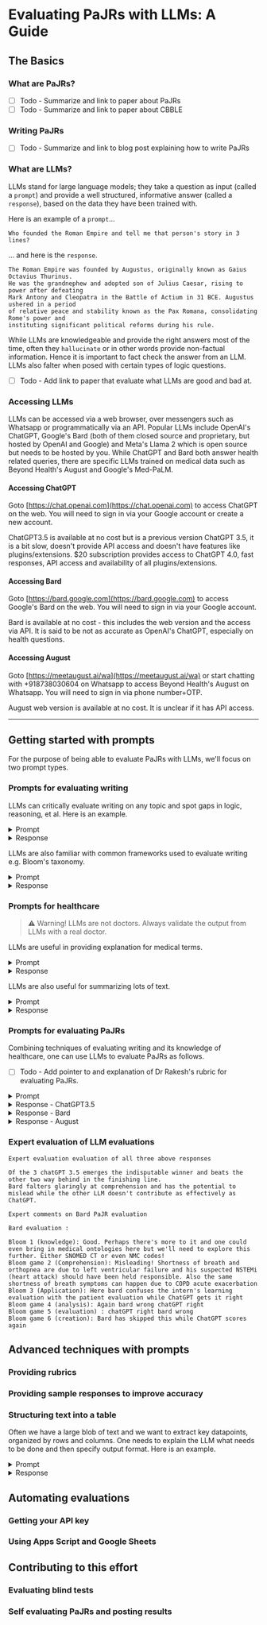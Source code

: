 # Evaluating PaJRs with LLMs: A Guide

## The Basics

### What are PaJRs?
- [ ] Todo - Summarize and link to paper about PaJRs
- [ ] Todo - Summarize and link to paper about CBBLE

### Writing PaJRs

- [ ] Todo - Summarize and link to blog post explaining how to write PaJRs

### What are LLMs?

LLMs stand for large language models; they take a question as input (called a `prompt`) and provide a well structured, informative answer (called a `response`), based on the data they have been trained with. 

Here is an example of a `prompt`...
```
Who founded the Roman Empire and tell me that person's story in 3 lines?
```
... and here is the `response`. 
```
The Roman Empire was founded by Augustus, originally known as Gaius Octavius Thurinus.
He was the grandnephew and adopted son of Julius Caesar, rising to power after defeating
Mark Antony and Cleopatra in the Battle of Actium in 31 BCE. Augustus ushered in a period
of relative peace and stability known as the Pax Romana, consolidating Rome's power and
instituting significant political reforms during his rule.
```

While LLMs are knowledgeable and provide the right answers most of the time, often they `hallucinate` or in other words provide non-factual information. Hence it is important to fact check the answer from an LLM. LLMs also falter when posed with certain types of logic questions. 

- [ ] Todo - Add link to paper that evaluate what LLMs are good and bad at.

### Accessing LLMs

LLMs can be accessed via a web browser, over messengers such as Whatsapp or programmatically via an API. Popular LLMs include OpenAI's ChatGPT, Google's Bard (both of them closed source and proprietary, but hosted by OpenAI and Google) and Meta's Llama 2 which is open source but needs to be hosted by you. While ChatGPT and Bard both answer health related queries, there are specific LLMs trained on medical data such as Beyond Health's August and Google's Med-PaLM. 

#### Accessing ChatGPT
Goto [https://chat.openai.com](https://chat.openai.com) to access ChatGPT on the web. You will need to sign in via your Google account or create a new account. 

ChatGPT3.5 is available at no cost but is a previous version ChatGPT 3.5, it is a bit slow, doesn't provide API access and doesn't have features like plugins/extensions. $20 subscription provides access to ChatGPT 4.0, fast responses, API access and availability of all plugins/extensions. 

#### Accessing Bard
Goto [https://bard.google.com](https://bard.google.com) to access Google's Bard on the web. You will need to sign in via your Google account.

Bard is available at no cost - this includes the web version and the access via API. It is said to be not as accurate as OpenAI's ChatGPT, especially on health questions.

#### Accessing August
Goto [https://meetaugust.ai/wa](https://meetaugust.ai/wa) or start chatting with +918738030604 on Whatsapp to access Beyond Health's August on Whatsapp. You will need to sign in via phone number+OTP.

August web version is available at no cost. It is unclear if it has API access. 

---

## Getting started with prompts

For the purpose of being able to evaluate PaJRs with LLMs, we'll focus on two prompt types. 

### Prompts for evaluating writing

LLMs can critically evaluate writing on any topic and spot gaps in logic, reasoning, et al. Here is an example. 

<details>
  <summary>Prompt</summary>
Can you critically evaluate the writeup below to check for sound logic and reasoning. What are the gaps?

The root cause of the Koyna earthquake, which occurred on December 10, 1967, in the Koyna region of Maharashtra, India, was associated with reservoir-induced seismicity (RIS). Specifically, it was caused by the impoundment of the Koyna Dam reservoir.

Reservoir-induced seismicity occurs when the filling of a large reservoir behind a dam, such as the Koyna Dam, causes changes in stress and pressure on the Earth's crust. When water is impounded behind a dam, it increases the weight and pressure on the underlying rocks. This additional stress can lead to the reactivation of existing geological faults or the creation of new fractures in the Earth's crust. When the accumulated stress along these fault lines exceeds the strength of the rocks, it is released in the form of an earthquake.

In the case of the Koyna earthquake, the impoundment of the Koyna Dam reservoir led to a significant increase in stress in the region, ultimately causing the release of energy in the form of a powerful earthquake. The Koyna earthquake had a magnitude of 6.3 and resulted in significant damage and loss of life in the affected area. It is one of the most well-documented cases of reservoir-induced seismicity in the world and serves as an important example of how human activities, such as dam construction, can induce earthquakes.
</details>

<details>
  <summary>Response</summary>
The provided write-up offers a generally accurate explanation of the Koyna earthquake and its association with reservoir-induced seismicity (RIS). However, there are some critical aspects that should be considered for a more comprehensive and accurate assessment:

1. **Overemphasis on Reservoir-Induced Seismicity (RIS):** While it correctly identifies RIS as a contributing factor, it may give the impression that the Koyna earthquake was solely caused by the impoundment of the Koyna Dam reservoir. It's essential to highlight that RIS is one of several factors contributing to seismic activity in the region.

2. **Complexity of Seismic Activity:** The write-up simplifies the relationship between reservoir filling and seismic activity. Seismic events are usually the result of a combination of factors, including natural tectonic processes, local geological conditions, and human activities like reservoir impoundment. The Koyna earthquake, for instance, was influenced by the broader tectonic context of the region, not just reservoir impoundment.

3. **Magnitude and Depth:** While it mentions the magnitude of the Koyna earthquake (6.3), it doesn't provide information about its depth. Earthquake depth is a crucial factor in understanding their causes and impacts.

4. **Lack of Historical Context:** The write-up could benefit from providing historical context, mentioning whether there were prior seismic events in the region and their magnitudes. This would help in understanding the seismic activity's evolution and recurring patterns.

5. **Scientific Data and Research:** A more comprehensive evaluation should include references to scientific studies and research on the Koyna earthquake. Citing authoritative sources would enhance the credibility of the information presented.

6. **Mitigation Measures:** It might be useful to discuss the measures taken to manage and mitigate the risk of reservoir-induced seismicity in the Koyna region, such as monitoring and regulating water levels.

In summary, while the write-up offers a reasonable overview of the Koyna earthquake and its connection to reservoir-induced seismicity, it could benefit from a more nuanced and comprehensive discussion that considers the broader geological and tectonic factors at play, historical context, and references to scientific research. This would provide a more accurate and well-rounded understanding of the event.
</details>

LLMs are also familiar with common frameworks used to evaluate writing e.g. Bloom's taxonomy. 

<details>
<summary>Prompt</summary>
Can you critically evaluate the following writeup using Bloom's taxonomy?

The root cause of the Koyna earthquake, which occurred on December 10, 1967, in the Koyna region of Maharashtra, India, was associated with reservoir-induced seismicity (RIS). Specifically, it was caused by the impoundment of the Koyna Dam reservoir.

Reservoir-induced seismicity occurs when the filling of a large reservoir behind a dam, such as the Koyna Dam, causes changes in stress and pressure on the Earth's crust. When water is impounded behind a dam, it increases the weight and pressure on the underlying rocks. This additional stress can lead to the reactivation of existing geological faults or the creation of new fractures in the Earth's crust. When the accumulated stress along these fault lines exceeds the strength of the rocks, it is released in the form of an earthquake.

In the case of the Koyna earthquake, the impoundment of the Koyna Dam reservoir led to a significant increase in stress in the region, ultimately causing the release of energy in the form of a powerful earthquake. The Koyna earthquake had a magnitude of 6.3 and resulted in significant damage and loss of life in the affected area. It is one of the most well-documented cases of reservoir-induced seismicity in the world and serves as an important example of how human activities, such as dam construction, can induce earthquakes.
</details>
<details>
  <summary>Response</summary>
Using Bloom's Taxonomy, we can evaluate the provided write-up in terms of cognitive levels, from lower-order thinking skills (remembering and understanding) to higher-order thinking skills (analyzing, evaluating, and creating).

1. **Remembering:** The write-up accurately recalls facts about the Koyna earthquake, its date, location, and the concept of reservoir-induced seismicity (RIS).

2. **Understanding:** The write-up demonstrates an understanding of the causal relationship between the impoundment of the Koyna Dam reservoir and the earthquake. It explains how increased stress and pressure on the Earth's crust can lead to seismic events.

3. **Analyzing:** The write-up could benefit from a deeper level of analysis. It does not delve into the geological or tectonic factors specific to the Koyna region that might have contributed to the earthquake. Additionally, it doesn't explore the broader implications or consequences of RIS beyond this specific case.

4. **Evaluating:** There is some evaluation in the write-up when it mentions that the Koyna earthquake is "one of the most well-documented cases of reservoir-induced seismicity." However, it lacks a critical examination of the potential limitations or controversies associated with this claim. Furthermore, it doesn't assess the significance of this event in the context of earthquake research and risk mitigation.

5. **Creating:** The write-up does not engage in higher-level creative thinking, such as proposing potential solutions or strategies to mitigate the risks associated with RIS or suggesting how future dam projects might minimize their impact on seismic activity.

In summary, the write-up primarily operates at the "remembering" and "understanding" levels of Bloom's Taxonomy. While it effectively communicates basic information about the Koyna earthquake and RIS, it could be improved by incorporating more in-depth analysis, critical evaluation, and creative thinking to provide a more comprehensive and insightful perspective on the topic.
</details>

### Prompts for healthcare
> ⚠️ Warning! LLMs are not doctors. Always validate the output from LLMs with a real doctor. 

LLMs are useful in providing explanation for medical terms. 
<details>
  <summary>Prompt</summary>
Ceribro vascular accident with Acute Infract in right occiputal, parital and frontal regions - can you explain this?
</details>

<details>
  <summary>Response</summary>

Certainly, a "cerebrovascular accident" (CVA) is another term for a stroke. In this case, the stroke has occurred in the brain's right occipital, parietal, and frontal regions. The terms "occipital," "parietal," and "frontal" refer to specific areas of the brain. An "acute infarct" indicates that there is an area of damaged or dead brain tissue due to a lack of blood supply, usually caused by a blockage in a blood vessel. This type of stroke can lead to various neurological symptoms depending on the functions associated with those brain regions, such as vision, sensation, and motor control. If you or someone you know is dealing with this situation, it's important to consult a medical professional for appropriate guidance and treatment.
</details>

LLMs are also useful for summarizing lots of text. 
<details>
  <summary>Prompt</summary>
Can you provide the following organized by year, in chronological order - 
c/o spasm of fingers of upper limbs with tremors since 3 days , excessive sweating , calf muscle pain and generalised weakness since 3 days . 

History of presenting illness:
Patient was apparently normal 10 years ago then he had severe stomach pain and vomitings for which he was admitted to the hospital and was diagnosed to have pancreatitis, he underwent surgery For that and was discharged.After 5 years he went to hospital with complaints of weight loss and weakness,there he was diagnosed with diabetes and was put on oral hypoglycemic drugs , his sugar levels weren’t controlled so he was shifted to insulin . (Past 6 years he is on insulin ) . 4 months ago he had an episode of seizures associated with up rolling of upballs which lasted for one minute, 5 episodes occurred in 30 minutes and in between each episode he had no memory of what had happened. He was admitted in KIMS hospital and was discharged after 5 days . He also has delusional episodes at night. Since past one week he has spasm of fingers of upper limb with tremors and has decreased pitch of voice . 

Patient has been smoking since 15 years (10 cigarettes per day). Alcoholic since 15 years. He drinks every 2 to 3 months ( 1 week binge drinking  and stops drinking for 2 months ) he has withdrawal symptoms in between drinking episodes ( tremors) .

Daily routine: 

Before DM(Daily routine)
6 years back he used to do  JCB  business.He wakes up at 7 .Goes from nkp to kattangur, before  having bf.He usually has his bf at 10 and lunch at 2pm .He comes back at 8-9pm ,has his dinner at  and sleeps around 10 am. One day all of the sudden loss of weight for which he went to a local hospital (yashoda) and was found to have DM type 2 (540mg/dl) and was given medication( insulin).He stopped going to work since then and took rest at his home.

After DM
Patient wakes up at 4 am in the morning and collects milk from buffalos and come back to home by 7.30 and supply milk till 9.30am.Takes his breakfast at 10 am and then takes rest.He has lunch at 1 pm and takes afternoon nap.At 4pm again he goes to buffalo farm and collects milk and supply.Comes back to home by 7.30 he will have his dinner by 9pm and goes to bed by 10pm.

Past history:
History of trauma to the Achilles tendon in 2007 underwent tendon repair surgery. H/o pancreatitis 10 years ago , underwent surgery. H/o seizures 4 months ago . K/c/o DM since 7 years. N/k/ c/o HTN ,CVA,CAD ,ASTHMA 
</details>

<details>
  <summary>Response</summary>

Organized by year, in chronological order:

1. 10 years ago:
   - Severe stomach pain and vomitings led to hospital admission and diagnosis of pancreatitis. Underwent surgery for pancreatitis.

2. 6 years back (before DM):
   - Engaged in JCB (construction equipment) business.
   - Woke up at 7 am, went from NKP to Kattangur before having breakfast.
   - Had breakfast at 10 am and lunch at 2 pm.
   - Returned home around 8-9 pm, had dinner, and slept around 10 am.

3. 5 years ago:
   - Visited the hospital with complaints of weight loss and weakness.
   - Diagnosed with diabetes and started on oral hypoglycemic drugs.
   - Due to uncontrolled sugar levels, shifted to insulin therapy.

4. 4 months ago:
   - Experienced seizures with up rolling of eyeballs, lasting for one minute.
   - Five episodes occurred in 30 minutes with memory gaps between episodes.
   - Admitted to KIMS hospital for 5 days.

5. Past 2 months:
   - Nighttime delusional episodes.

6. Since past 1 week:
   - Experiencing spasm of fingers of upper limbs with tremors and decreased pitch of voice.

7. Since 15 years ago:
   - Smoking 10 cigarettes per day.

8. Since 15 years ago:
   - Alcoholic behavior - drinks every 2 to 3 months, binge drinking for 1 week, and then stops for 2 months.
   - Experiences tremors as withdrawal symptoms between drinking episodes.

9. 2007:
   - History of trauma to the Achilles tendon, underwent tendon repair surgery.

Medical conditions:
- 10 years ago: Pancreatitis (surgery for treatment).
- 7 years ago: Diagnosed with diabetes (DM type 2).
- 4 months ago: Seizures episode.
- Past medical history: No history of hypertension (HTN), cerebrovascular accident (CVA), coronary artery disease (CAD), or asthma (ASTHMA) mentioned.

Please note that the exact year for some events is not provided, so they are presented in a relative chronological order based on the given information.
</details>

### Prompts for evaluating PaJRs

Combining techniques of evaluating writing and its knowledge of healthcare, one can use LLMs to evaluate PaJRs as follows. 

- [ ] Todo - Add pointer to and explanation of Dr Rakesh's rubric for evaluating PaJRs.

<details>
  <summary>Prompt</summary>
Below is a report submitted by a medical PG intern as part of a reflective writing assignment. Can you evaluate it critically along two lines. 
1. Bloom's taxonomy. What are points that demonstrate competency at each level of the Bloom's taxonomy? What are points that are missing at each level that could have been covered? 
2. Evaluate it along the following questions/rubric - 
  a. What are the general knowledge learning points that we gain from this patient's data that is easily accessible online? 
  b. What are the particular discovery driven learning questions around this patient e.g. internal medicine, external medicine
  c. Clinical complexity - biological, psychological, social
  d. Thematic analysis and learning from it
  e. Showing positive and negative impact of the above learning on the patient outcomes
  f. Competence of intern along following lines - (i) Competence in patient data capture, (ii) Competence in asking questions around the captured patient data (also known as sorting the themes for thematic analysis), (iii) Competence in finding the answers to the above questions and generating learning points that may be already known to other more experienced and advanced learners or hitherto unknown to the world and takes us to the edge of discovery and promise of breaking new ground, (iv) Competence to demonstrate and communicate (through publications in local and global logs) as to how the above learning points gleaned from the individual patients can influence their own immediate illness outcomes as well as future similar patient illness outcomes. 
====

This is me posted in the medicine department on August 15 Th and was sitting in the casualty on my 2 nd day of posting i.e., And was terrified to see a patient coming to the casualty with shortness of breath for 2 days morning. Complaints of bloating since yesterday. Complaints of decreased urine output since Morning. Then I had a talk with his son to get a proper sequence of events and was fascinated to get the following history from him:-

HISTORY OF PRESENTING ILLNESS:- 
The patient was apparently asymptomatic 2 days back then developed difficulty in breathing which is insidious in onset gradually progressive H/O PND, orthopnea present. H/o pedal edema present. H/o abdominal distension present. No H/o fever with pain, sore throat. No H/o involuntary movement. 
NoH/o skin manifestations like rash, nodules. No H/o Recurrent respiratory infection. Syncope No H/o Hemoptysis. No History of chest pain; palpitations; loss of consciousness

PAST HISTORY:- 
No similar complaints in the past. Not a known case of DM; HTN; CAD; CVA; Thyroid; TB; asthma epilepsy.

Personal history:- Diet - mixed. Appetite- normal. Sleep - adequate. Micturition:- decreased. Addictions:- chronic smoker of chute which he stopped 6 years back due to a complaint of hemoptysis which was investigated?? And found no pathology! 
Allergic history:- No history of any kind of allergies to food/drugs
Family history:- no significant family history 
Then I went through his general examination:-

GENERAL EXAMINATION:- 
At the time of examination:- 7/9/23
THE PATIENT IS CONSCIOUS COHERENT AND CO COOPERATIVE. NO PALLOR ; ICTERUS; CLUBBING; CYANOSIS; ; LYMPHADENOPATHY EDEMA - present, TEMPERATURE:- AFEBRILE
PR:110bpm, BP:140/80mmHg, RR:32cpm
Then my first priority was his Respiratory system so I examined:- 
RESPIRATORY SYSTEM:- INSPECTION:- Chest appears symmetric, No Dilated veins, scars, sinuses. 1. Shape of Chest - normal; 2. Trachea position central; 3. Apical Impulse - no visible; 4. Movements of the chest: Respiratory rate:- 34cpm; 5. Skin over the chest: NO engorged veins, sinuses, subcutaneous nodules, intercostal scars, or intercostal swellings; 6. All the areas appear normal.
PALPATION: 1. No local rise in Temperature and tenderness; 2. All inspector findings confirmed. (Tracheal position, apex beat); 3. Expansion of the chest- equal in all planes;
PERCUSSION: Resonant all over the chest except the infraxillary area and infrascapular area;
AUSCULTATION: 1. Normal breath sounds were heard in all areas except IAA AND ISA; Crepts are heard in IAA And ISA.
CVS EXAMINATION:- S1 S 2 heard  ; NO MURMURS 
PER ABDOMEN:- no tenderness, no palpable organs, bowel sounds - present
CNS EXAMINATION:- The patient is conscious. No focal deformities. cranial nerves - intact, sensory system - intact, motor system - intact

Then I ordered the following investigations:- 
INVESTIGATIONS:- 
On the day of admission 6/9/23:- 
Serology:- NEGATIVE 
RBS - 134 mg/dl
B.urea - 53 mg/dl
S.Cr - 2.4 mg/dl
Na - 140 mEq/L
K - 4.3mEq/L
Cl- 103mEq/L
CUE -
Albumin  ++++
Sugar - Nil
Pus cells - 8-9 cells
Epi cells - 2-3 cells 
RBC:- 10-12 cells 
Hb- 13.0
TLC - 18,000
MCV - 92
MCH - 30.7
МCHC  - 34.0
PLT - 2.56 LAKHS 

7/9/23 :- 
Hb:- 13.5
TLC:- 20,500
PLT :- 2.6 lakhs 
ECG was done
CXR:- 
We're also done 
And finally, I came to a diagnosis of 
DIAGNOSIS:- ACUTE EXACERBATION OF COPD WITH ACUTE COR PULMONALE WITH DE NOVO DM II AND HTN.
Then I planned to start him on
  INJ LASIX 40 mg IV/BD IF SDP >110mmHg
  INJ AUGMENTIN 1.2 gm IV/BD
  Intermittent BiPAP
  TAB AZITHROMYCIN 500 mg PO/OD
  INJ HYDROCORT 100 mg IV/TID
  Inj aminophylline 500 mg IV / SOS
  INJ HAI S/C TID ( inform Grbs)
  Salt restriction < 2g / day; fluid restriction < 1.5 
  Nebulisation with budecort; mucous 
Inj N ACETYL CYSTEINE 400mg IV / SOS 
TAB ECOSPIRIN AV 75/10 Po/HS 

Date:- 8/7/23 
INVESTIGATIONS:- TROP I :- 9,693 
Hb:- 13.3 
TLC:- 24,500 
PLT:- 2.3 
Sr  CREAT:- 2.9 

SOAP NOTES 
08-09-2023:
ICU BED1
S:
Bloating of stomach
Shortness of breath grade 3
O:
I/o - 1000/1400 ml
Bp- 140/90 mmHg
Pr - 103 bpm
Rr- 24 cpm
Spo2 - 99% at 4L O2
Grbs - 183
CVS - S1 S2 + No murmurs
RS - BAE+ ,B/l wheeze+ ,crepts+ in Rt IAA and Rt ISA
P/A - Soft and NT
CNS - NFND HMF+
A:
DIAGNOSIS:- 
HF with reduced EF(EF=30%) secondary to CAD (NSTEMI )with acute exacerbation of COPD with type 1 Resp Failure with Acute Cor pulmonale with AKI (renal) with Lenovo DM 2 and HTN
P:
1. Inj Heparin 5000Us/c TID
2. INJ LASIX infusion 10 mg/hr
3. Intermittent BiPAP
4. INJ HYDROCORT 100 mg IV/TID
5. Inj aminophylline 500 mg IV / BD
6. INJ HAI S/C TID ( inform Grbs)
7.Inj MgSo4 1gm IV/OD
8. Nebulisation with budecort; mucous
9. Inj N ACETYL CYSTEINE 400mg IV / BD
10.Tab Ecosprin AV (75/10) PO/HS
11.Tab Met - XL 25 mg PO/OD
12. GRBS 7-point profile
And continued the treatment;

PaJR:- discussion 
07/09/23, 12:55:20 PM] Rakesh Biswas Sir Hod Med: Location? 
How many days since admission?
Add the case report to the description box  
Share this PaJR link in the 2018 ward group
[07/09/23, 12:59:08 PM] Nikhilsai Karnati: Location :- ICU bed 1
Admission:- yesterday ( 6/9/23)
[08/09/23, 9:33:35 AM] Rakesh Biswas Sir Hod Med: Unfractionated heparin? 

What's the efficacy of magnesium sulfate here? @919505766290
[08/09/23, 9:35:52 AM] Navya Mam Gm Pg 1: Unfractionated heparin because he has RWMA LAD, LCx, RCA hypokinesia
[08/09/23, 9:37:19 AM] Rakesh Biswas Sir Hod Med: Then why is he largely getting treated as COPD as per @918978523448 's description when your diagnosis suggests acute LVF!
[08/09/23, 9:37:34 AM] Rakesh Biswas Sir Hod Med: Make me admin
[08/09/23, 9:51:52 AM] Khushi : 08-09-2023:
ICU BED1
S:
Bloating of stomach
Shortness of breath grade 3

O:
I/o - 1000/1400 ml
Bp- 140/90 mmHg
Pr - 103 bpm
Rr- 24 cpm
Spo2 - 99% at 4L O2
Grbs - 183
CVS - S1 S2 + No murmurs
RS - BAE+ ,B/l wheeze+ ,crepts+ in Rt IAA and Rt ISA
P/A - Soft and NT
CNS - NFND HMF+
A:
DIAGNOSIS:- 
HF with reduced EF(EF=30%) secondary to CAD (NSTEMI )with acute exacerbation of COPD with type 1 Resp Failure with Acute Cor pulmonale with AKI (renal) with Lenovo DM 2 and HTN
P:
1. Inj Heparin 5000Us/c TID 2. INJ LASIX infusion 10 mg/hr 3. Intermittent BiPAP 4. INJ HYDROCORT 100 mg IV/TID 5. Inj aminophylline 500 mg IV / BD 6. INJ HAI S/C TID ( inform Grbs) 7.Inj MgSo4 1gm IV/OD 8. Nebulisation with budecort; mucous 9. Inj N ACETYL CYSTEINE 400mg IV / BD 10.Tab Ecosprin AV (75/10) PO/HS 11.Tab Met - XL 25 mg PO/OD 12. GRBS 7-point profile
[08/09/23, 9:55:45 AM] Rakesh Biswas Sir Hod Med: What are the features of COPD in this patient? @918978523448 @917386956954
[08/09/23, 10:12:47 AM] Rakesh Biswas Sir Hod Med: Chest X-ray not suggestive of COPD Any clinical findings suggesting COPD and acute cor pulmonale? @918978523448 
[08/09/23, 10:30:13 AM] Nikhilsai Karnati: Sir patient has been a chronic smoker of Chuttas for around 40 years stopped  6 years back due to blood-stained sputum ;( which was investigated outside and said no pathology) 
And came with complaints sob with Orthopnea; The patient had raised JVP suggestive of right heart failure And pleural effusion ( right >left) On the 2nd day patient showed t-wave inversions which may be any subendocardial ischemia; so trop I was sent to see 11,160 yesterday and treated accordingly And trop I values today are 9,863.  So he is getting treated accordingly, sir ; This patient may have a case of acute exacerbation of COPD; with  cor pulmonale which later leads to sub-endocardial ischemia and getting treated accordingly, sir
[08/09/23, 10:32:13 AM] Rakesh Biswas Sir Hod Med: Corpulmonale leading to subendocardial ischemia? Any review of the literature around that (at the risk of expanding the ontology)?
[09/09/23, 10:13:45 AM] Nikhilsai Karnati: 09-09-2023:
ICU BED1
S:
Bloating of the stomach decreased 
Shortness of breath grade 3 decreased 
When compared to yesterday 
O:
I/o - 750/2900ml
Bp- 130/80mmhg
Pr - 88 bpm
Rr- 20 cpm
Spo2 - 94 at RA 
Grbs - 143 mg/dl
CVS - S1 S2 + No murmurs
RS - BAE+ ,NVBS 
P/A - Soft and NT
CNS - NFND HMF+
A:
DIAGNOSIS:- 
HF with reduced EF(EF=30%) secondary to CAD (NSTEMI )with acute exacerbation of COPD with type 1 Resp Failure with Acute Cor pulmonale with AKI (renal) with Lenovo DM 2 and HTN

P:
1. Inj Heparin 5000Us/c TID
2. INJ LASIX infusion 10 mg/hr
3. Intermittent BiPAP
4. Inj aminophylline 500 mg IV / BD
5. INJ HAI S/C TID ( inform Grbs)
6. Nebulisation with budecort; mucomist 4 Th hourly 
7. Inj N ACETYL CYSTEINE 400mg IV / BD
8. Tab Ecosprin AV (75/10) PO/HS
9.Tab Met - XL 25 mg PO/OD
10. GRBS 7-point profile
11.SYP LACTULOSE  15 ml PO/BD
12. SYP POTKLOR 15 ml in one glass of water
[10/09/23, 8:28:21 PM] Rakesh Biswas Sir Hod Med: Treated accordingly for what with what? Be specific
[10/09/23, 8:29:17 PM] Rakesh Biswas Sir Hod Med: At least tell us what are the indications of each of the drugs mentioned in the planned list here! @918978523448
[10/09/23, 8:44:05 PM] Nikhilsai Karnati: 1) HEPARIN:- When intravenous heparin is administered for myocardial infarction with non-ST elevation and unstable angina, an initial bolus of 60 to 70 U/kg (maximum, 5000 U) followed by a 12- to 15-U/kg/h infusion is recommended. The goal is to achieve an activated partial thromboplastin time of 50 to 70 seconds. https://pubmed.ncbi.nlm.nih.gov/11382373/#:~:text=When%20intravenous%20heparin%20is%20administered,of%2050%20to%2070%20seconds. 2)AMINOPHYLLINE:- May be used in cases of Pulmonary edema and pulmonary congestion secondary to heart failure. https://pubmed.ncbi.nlm.nih.gov/837650/
3) INJ HAI according to Grbs  4) N ACETYLCYSTEINE:-  NAC can effectively inhibit myocardial cell apoptosis caused by ischemia-reperfusion injury (IRI) and improve cardiac function. https://www.hindawi.com/journals/dm/2021/3625662/# 5) MET XL FOR HIGH BP DE NOVO HYPERTENSION.  https://www.ncbi.nlm.nih.gov/pmc/articles/PMC3952407/ 6) SYP LACTULOSE As the patient did not pass stools for 3 days from admission  7) SYP POTKLOR - as potassium levels decreased to 3.2.  8) LASIX:- furosemide to treat conditions with volume overload and edema secondary to congestive heart failure exacerbation. https://www.ncbi.nlm.nih.gov/books/NBK499921/

MY LEARNING POINTS:- 
I learned to integrate multiple systems to help a patient. COPD; Heart failure
https://www.respiratorylondon.co.uk/chronic-obstructive-pulmonary-disease-copd-previously-known-as-emphysema-and-chronic-bronchitis/
Heart failure:- https://www.mayoclinic.org/diseases-conditions/heart-failure/symptoms-causes/syc-20373142

SWOT analysis (Strengths, Weaknesses, Opportunities, Threats) of the patient's case:
Strengths: He has a supportive family who provides financial stability and assistance. He can sleep better with the use of medication. He is on good attender care.
Weaknesses: 1. The patient experiences severe shortness of breath, 2. He was unable to tolerate BiPAP, 3. The patient has been unable to find relief even on continuous medication; 4. He has been experiencing sleep disturbances. 5. The patient's condition may deteriorate 
Opportunities: 1. Further evaluation and cardiologist/pulmonologist referral provide an opportunity for a comprehensive assessment and management of her condition.
Threats: 1. The patient's dependence on medication and BIPAP may deteriorate to go into to ventilator.  2. There is more chance of death in the patient. 3. As he is hospitalised he may develop bed sores.  4. Exacerbation of the condition may be seen near future."
</details>

<details>
  <summary>Response - ChatGPT3.5</summary>
Let's evaluate the provided medical report both in terms of Bloom's taxonomy and the specified rubric questions:

**1. Bloom's Taxonomy Evaluation:**

- **Knowledge (Remembering):** The intern successfully gathers basic patient information such as history, presenting complaints, personal and family history, and examination findings. This demonstrates knowledge application at the remembering level.

- **Comprehension (Understanding):** The intern understands the patient's condition by correlating the symptoms, physical findings, and laboratory results. This level of comprehension is evident in the diagnosis section.

- **Application (Applying):** The intern applies medical knowledge by ordering relevant investigations like serology, RBS, B.urea, S.Cr, and ECG, and interprets these results to make a diagnosis. They also prescribe medications and treatment, which reflects the application of medical interventions.

- **Analysis (Analyzing):** The report lacks in-depth analysis of the patient's condition. While a diagnosis is provided, there is limited discussion of the underlying pathophysiology or potential differential diagnoses. An in-depth analysis would involve considering various possibilities and critically evaluating them.

- **Synthesis (Creating):** The intern does not demonstrate synthesis in the report. They do not connect the patient's condition to broader medical concepts or research. Synthesis would involve exploring how this case fits into the larger context of COPD, acute cor pulmonale, and other related conditions.

- **Evaluation (Evaluating):** The report does not include an evaluation of the effectiveness of the treatment plan, the potential complications, or the overall management strategy. This is an important aspect that could improve the report's quality.

**2. Rubric Evaluation:**

- **General Knowledge Learning Points:** The report provides basic information about the patient's condition, such as symptoms, examination findings, and lab results. However, it lacks insights into the broader implications or epidemiology of COPD or acute cor pulmonale. It also doesn't reference external sources or guidelines for further context.

- **Discovery-Driven Learning Questions:** The report mentions the patient's history and symptoms but does not delve into specific questions related to the internal or external medicine aspects of the case. It could benefit from exploring questions like the cause of the acute exacerbation, the role of smoking cessation, or the relationship between COPD and heart failure.

- **Clinical Complexity:** The report briefly touches on the patient's clinical complexity, mentioning comorbidities like diabetes and hypertension. However, a deeper analysis of the biological, psychological, and social aspects of the patient's condition is lacking.

- **Thematic Analysis:** The report does not conduct a thematic analysis of the patient's case or identify overarching themes that could provide insights or guidance for future management.

- **Impact on Patient Outcomes:** The report does not discuss the potential positive or negative impacts of the diagnosis and treatment on the patient's short-term and long-term outcomes.

- **Competence of the Intern:**
  - (i) **Competence in Data Capture:** The intern successfully captures the patient's data, including history, examination findings, and lab results.
  - (ii) **Competence in Asking Questions:** The report lacks in-depth questioning and exploration of the case. It does not effectively sort themes for thematic analysis.
  - (iii) **Competence in Finding Answers:** The intern makes a diagnosis and prescribes treatment but does not engage in in-depth analysis or exploration of new knowledge.
  - (iv) **Competence in Communication:** The report could improve in communicating the case's learning points effectively, particularly in relation to how the findings could influence patient outcomes and future research.

In summary, while the medical report demonstrates competence at the knowledge and comprehension levels of Bloom's taxonomy, it falls short in terms of analysis, synthesis, and evaluation. Additionally, it lacks depth in addressing the rubric's questions related to clinical complexity, thematic analysis, and the impact on patient outcomes. Enhancing critical thinking and providing more comprehensive insights would improve the report's quality."
</details>

<details>
   <summary>Response - Bard</summary>
   
Bloom's Taxonomy

Knowledge

    The patient is a 75-year-old male with a history of COPD, smoking, and chronic kidney disease.
    He presented with shortness of breath, orthopnea, and edema.
    His physical exam revealed signs of right heart failure, including raised JVP and pleural effusion.
    His labs showed elevated troponin levels, suggestive of myocardial ischemia.
    He was diagnosed with acute exacerbation of COPD with acute cor pulmonale and NSTEMI.

Comprehension

    The patient's shortness of breath and orthopnea were due to his right heart failure, which was caused by his COPD.
    The patient's edema was due to both his right heart failure and his kidney disease.
    The patient's myocardial ischemia was most likely caused by his right heart failure, which can lead to decreased coronary blood flow.

Application

    The patient was treated with diuretics, BiPAP, and oxygen to improve his respiratory function and reduce his edema.
    He was also treated with heparin and aspirin to prevent further cardiovascular events.

Analysis

    The patient's case highlights the importance of early diagnosis and treatment of COPD and other chronic diseases.
    It also demonstrates the potential for COPD to lead to serious cardiovascular complications.

Evaluation

    The patient's treatment plan was appropriate and effective. He showed significant improvement in his respiratory function and edema after treatment. His troponin levels also decreased, suggesting that his myocardial ischemia was resolving.

Missing points:

    The patient's chest X-ray was not suggestive of COPD. This could be due to a number of factors, such as the fact that the patient was in respiratory distress at the time of the X-ray, or the fact that the patient's COPD was not severe.
    The patient's troponin levels were elevated, but he did not have any other clinical findings suggestive of myocardial infarction, such as chest pain or ECG changes. This suggests that the patient may have had subendocardial ischemia, which is a type of ischemia that does not cause symptoms or ECG changes.
    It is not clear from the case report whether the patient was tested for pulmonary embolism. Pulmonary embolism is a common differential diagnosis for patients with acute shortness of breath and right heart failure.

Evaluation of the report

General knowledge learning points:

    COPD is a chronic lung disease that can lead to right heart failure and myocardial ischemia.
    Right heart failure can cause a number of clinical findings, including shortness of breath, orthopnea, edema, and raised JVP.
    Elevated troponin levels can be suggestive of myocardial ischemia, even in the absence of other clinical findings.

Particular discovery driven learning questions:

    What is the relationship between COPD and cor pulmonale?
    What is the relationship between cor pulmonale and myocardial ischemia?
    Is there any evidence to support the use of magnesium sulfate in the treatment of acute exacerbation of COPD?

Clinical complexity:

    The patient had COPD, chronic kidney disease, right heart failure, and NSTEMI. This clinical complexity made it challenging to diagnose and treat the patient.

Thematic analysis and learning:

    The main theme of this case report is the importance of early diagnosis and treatment of COPD and other chronic diseases.
    The patient's case also demonstrates the potential for COPD to lead to serious cardiovascular complications.

Positive and negative impact of the learning on the patient outcomes:

    The patient's learning from this case report could have a positive impact on the outcomes of future patients with COPD and other chronic diseases.
    For example, the patient could use his learning to develop educational materials for patients with COPD about the importance of early diagnosis and treatment, and the potential for cardiovascular complications.

Competence of intern:

    The intern demonstrated competence in patient data capture by taking a thorough history and physical exam of the patient.
    The intern also demonstrated competence in asking questions around the captured patient data by identifying the key clinical findings and differential diagnoses.
    The intern demonstrated competence in finding the answers to the above questions and generating learning points by researching the literature and consulting with senior clinicians.
    The intern demonstrated competence in communicating their learning to others by writing this case report.

Overall, the intern's performance on this reflective writing assignment was excellent. The intern demonstrated a deep understanding of the patient's case and the underlying pathophysiology. The intern also demonstrated a commitment to learning and improving their practice."
</details>

<details>
  <summary>Response - August</summary>   

Bloom's Taxonomy: 
1. Remember: The intern has demonstrated a good ability to recall facts and basic concepts, such as the patient's symptoms, medical history, and examination findings.
2. Understand: The intern has shown understanding by describing the patient's condition, explaining the relevance of certain symptoms, and interpreting test results.
3. Apply: The intern applies knowledge by conducting examinations, ordering investigations, and formulating a treatment plan.
4. Analyze: The intern has demonstrated analysis by differentiating between symptoms, correlating them with possible conditions, and interpreting test results to reach a diagnosis.
5. Evaluate: The intern could have better demonstrated evaluation by justifying the chosen treatment plan, discussing the prognosis, and reflecting on the patient's response to treatment.
6. Create: The intern could have better demonstrated creation by suggesting alternative treatment plans, predicting possible complications, and formulating a long-term management plan.

Rubric:
a. General knowledge learning points: The intern has learned about COPD and heart failure. The intern could have better demonstrated learning by discussing the pathophysiology, epidemiology, and common presentations of these conditions.
b. Particular discovery driven learning questions: The intern could have better demonstrated this by discussing the unusual features of the case, exploring potential research questions, and reflecting on how this case has changed their understanding of COPD and heart failure.
c. Clinical complexity: The intern has demonstrated understanding of the biological complexity of the patient's case. The intern could have better demonstrated understanding of the psychological and social complexity by discussing the patient's mental health, lifestyle, and social support.
d. Thematic analysis: The intern could have better demonstrated this by identifying recurring themes in the patient's case, such as chronic disease management and the impact of lifestyle factors on health.
e. Impact on patient outcomes: The intern could have better demonstrated this by discussing the patient's progress, reflecting on the effectiveness of the treatment plan, and predicting future health outcomes.
f. Competence: The intern has demonstrated competence in patient data capture, thematic analysis, and finding answers. The intern could have better demonstrated competence in questioning the captured patient data and communicating the learning points."
</details>

### Expert evaluation of LLM evaluations

`Expert evaluation evaluation of all three above responses`
```
Of the 3 chatGPT 3.5 emerges the indisputable winner and beats the other two way behind in the finishing line.
Bard falters glaringly at comprehension and has the potential to mislead while the other LLM doesn't contribute as effectively as ChatGPT.
```

`Expert comments on Bard PaJR evaluation`
```
Bard evaluation :

Bloom 1 (knowledge): Good. Perhaps there's more to it and one could even bring in medical ontologies here but we'll need to explore this further. Either SNOMED CT or even NMC codes! 
Bloom game 2 (Comprehension): Misleading! Shortness of breath and orthopnea are due to left ventricular failure and his suspected NSTEMi (heart attack) should have been held responsible. Also the same shortness of breath symptoms can happen due to COPD acute exacerbation 
Bloom 3 (Application): Here bard confuses the intern's learning evaluation with the patient evaluation while ChatGPT gets it right 
Bloom game 4 (analysis): Again bard wrong chatGPT right 
Bloom game 5 (evaluation) : chatGPT right bard wrong 
Bloom game 6 (creation): Bard has skipped this while ChatGPT scores again
```

## Advanced techniques with prompts

### Providing rubrics 

### Providing sample responses to improve accuracy

### Structuring text into a table 

Often we have a large blob of text and we want to extract key datapoints, organized by rows and columns. One needs to explain the LLM what needs to be done and then specify output format. Here is an example. 

<details>
<summary>Prompt</summary>
25/07/23 : 
4:30AM - 94mg/dl - 5U HAI + 5NPH ( Took Ragi Java ) 
8AM - 36mg/dl - Took Dosa
11AM - 158mg/dl - 6U HAI ( Took Rice ) 
4PM - 148mg/dl - 6U HAI + 4U NPH ( Took Rice ) 

26/07/23 : 
7:30AM - 90mg/dl - 6U HAI + 4U NPH ( Took Jonna Gatka )
10:30AM - 322mg/dl
2PM - 220mg/dl - 6U HAI + 4U NPH ( Had Rice ) 
5PM - 155mg/dl 
8PM - 45mg/dl ( Had Gatka ) 
10PM -213mg/dl

27/07/23
8AM - 383mg/dl - 8U HAI +6U NPH ( Had Gatka ) 
10AM - 427mg/dl 
2PM - 290mg/dl - 8U HAI ( Had Rice + Curry ) 
4PM - 161mg/dl 
8PM - 380mg/dl 8U HAI + 6NPH ( Had Roti & Curry )
10PM - 154mg/dl
2AM - 53mg/dl ( Had Roti + Curry )

28/07/23
8AM - 345mg/dl - 10U HAI+8UNPH ( Had Gatka+Curry ) 
10:40AM - 300mg/dl
2PM - 86mg/dl - 10U HAI ( Had Rice ) 
4PM - 145mg/dl 
8PM - 160mg/dl - 8UHAI + 4NPH ( Had Rice + Curry ) 
10PM - 89mg/dl ( Had 5 Biscuits ) 
3AM - 62mg/dl 

29/7/23 
8AM - 272mg/dl - 10U HAI + 8U NPH ( Had Gatka + Curry)
10AM - 278mg/dl 
2PM - 34mg/dl - 6U HAI ( Had Rice + Curry )
4:30PM - 118mg/dl 
8PM - 128mg/dl - 6U HAI ( Had Rice + Curry ) 
10:30PM - 83mg/dl ( Had 10 Biscuits ) 

30/7/23 
8AM - 33mg/dl ( Had Gatka ) 
10AM - 424mg/dl
2PM - 302mg/dl - 4U HAI ( Had Rice + Curry )
5PM - 439mg/dl - 6U HAI 
8PM - 366mg/dl - 4U HAI ( Had Rice + Curry ) 

31/7/23 
8AM - 518 mg/dl - 10U HAI ( Had Gatka)
11:20AM - 342 mg/dl
2:30PM - 22mg/dl ( Had Rice + Curry ) 
8PM - Did not Check Sugars - 5U HAI ( Had Rice + Curry ) 

1/8/23 
8:52AM - 65mg/dl ( Had Gatka + Dal ) 
11AM- 309mg/dl
2:24PM - 291mg/dl - 4U HAI ( Had Rice + Curry )
8:30PM - 271mg/dl - 8U HAI ( Had Rice + Curry )

2/8/23 
 5 pm : 533 mg/dl ( 10U HAI ) 
9 PM : 129 mg /dl ( 4 U HAI )

3/08/23 
   8am : 588mg/dl  -10IU HAI given ( had dosa) 
  1 pm : 315 mg/dl - 4 IU HAI given ( had  rice  and curry)
  4 pm : 199 mg /dl  
  7:30 pm : 364 mg/dl - 
10:20 pm : high ( 4 IU HAI given )

4/08/2023 
8 am : 505 mg /dl - 8 IU HAI is given ( had dosa ) 
10am : 209 mg/dl  
1 pm : 358mg/dl - 6 IU HAI given ( had  rice  and curry)
  4 pm : 290 mg /dl  
  7:50 pm : 370 mg/dl - 6 IU HAI  ( Had gatka )

----
Let me explain what is contained in the data above by using the last 6 lines which is a repeating pattern across all the data. 

4/08/2023 
8 am : 505 mg /dl - 8 IU HAI is given ( had dosa ) 
10am : 209 mg/dl  
1 pm : 358mg/dl - 6 IU HAI given ( had  rice  and curry)
  4 pm : 290 mg /dl  
  7:50 pm : 370 mg/dl - 6 IU HAI  ( Had gatka )

Each chunk of data begins with a date on the first line of the data chunk. Then we have each line with a time on that date (e.g. 8 am), followed by blood glucose reading (e.g. 505 mg/dl), followed by the insulin dose given (e.g. 8 IU HAI), followed by the food consumed (e.g. had dosa). 

--
Can you summarize all the data above in a markdown table with dates as the rows, and the following 4 columns - time, blood glucose reading, insulin dose given, food consumed. 
</details>
<details>
   <summary>Response</summary>

Sure, here's the summarized data presented in a markdown table format:

| Date       | Time    | Blood Glucose | Insulin Dose | Food Consumed            |
|------------|---------|---------------|--------------|--------------------------|
| 4/08/2023  | 8 am    | 505 mg/dl     | 8 IU HAI     | Had dosa                 |
|            | 10 am   | 209 mg/dl     |              |                          |
|            | 1 pm    | 358 mg/dl     | 6 IU HAI     | Had rice and curry       |
|            | 4 pm    | 290 mg/dl     |              |                          |
|            | 7:50 pm | 370 mg/dl     | 6 IU HAI     | Had gatka                |
| 3/08/2023  | 8 am    | 588 mg/dl     | 10 IU HAI    | Had dosa                 |
|            | 1 pm    | 315 mg/dl     | 4 IU HAI     | Had rice and curry       |
|            | 4 pm    | 199 mg/dl     |              |                          |
|            | 7:30 pm | 364 mg/dl     |              |                          |
|            | 10:20 pm| High          | 4 IU HAI     |                          |
| 2/8/2023   | 5 pm    | 533 mg/dl     | 10 IU HAI    |                          |
|            | 9 pm    | 129 mg/dl     | 4 IU HAI     |                          |
| 1/8/2023   | 8:52 am | 65 mg/dl      |              | Had Gatka and Dal        |
|            | 11 am   | 309 mg/dl     |              |                          |
|            | 2:24 pm | 291 mg/dl     | 4 IU HAI     | Had rice and curry       |
|            | 8:30 pm | 271 mg/dl     | 8 IU HAI     | Had rice and curry       |
| 31/7/2023  | 8 am    | 518 mg/dl     | 10 IU HAI    | Had Gatka                |
|            | 11:20 am| 342 mg/dl     |              |                          |
|            | 2:30 pm | 22 mg/dl      |              | Had rice and curry       |
|            | 8 pm    | Did not Check | 5 IU HAI     | Had rice and curry       |
| 30/7/2023  | 8 am    | 33 mg/dl      |              | Had Gatka                |
|            | 10 am   | 424 mg/dl     |              |                          |
|            | 2 pm    | 302 mg/dl     | 4 IU HAI     | Had rice and curry       |
|            | 5 pm    | 439 mg/dl     | 6 IU HAI     |                          |
|            | 8 pm    | 366 mg/dl     | 4 IU HAI     | Had rice and curry       |
| 29/7/2023  | 8 am    | 272 mg/dl     | 10 IU HAI    | Had Gatka and Curry      |
|            | 10 am   | 278 mg/dl     |              |                          |
|            | 2 pm    | 34 mg/dl      | 6 IU HAI     | Had rice and curry       |
|            | 4:30 pm | 118 mg/dl     |              |                          |
|            | 8 pm    | 128 mg/dl     | 6 IU HAI     | Had rice and curry       |
|            | 10:30 pm| 83 mg/dl      |              | Had 10 Biscuits          |
| 28/7/2023  | 8 am    | 345 mg/dl     | 10 IU HAI    | Had Gatka and Curry      |
|            | 10:40 am| 300 mg/dl     |              |                          |
|            | 2 pm    | 86 mg/dl      | 10 IU HAI    | Had rice                 |
|            | 4 pm    | 145 mg/dl     |              |                          |
|            | 8 pm    | 160 mg/dl     | 8 IU HAI     | Had rice and curry       |
|            | 10 pm   | 89 mg/dl      |              | Had 5 Biscuits           |
|            | 3 am    | 62 mg/dl      |              |                          |
| ...        | ...     | ...           | ...          | ...                      |
| 25/7/2023  | 4:30 am | 94 mg/dl      | 5U HAI + 5NPH| Took Ragi Java            |
|            | 8 am    | 36 mg/dl      |              | Took Dosa                 |
|            | 11 am   | 158 mg/dl     | 6U HAI       | Took Rice                 |
|            | 4 pm    | 148 mg/dl     | 6U HAI + 4NPH| Took Rice                 |

Please note that this table provides a condensed view of the data, and the "..." indicates that the pattern continues for the earlier dates. The table presents the date, time, blood glucose reading, insulin dose given, and food consumed for each recorded event.
</details>

## Automating evaluations 

### Getting your API key

### Using Apps Script and Google Sheets

## Contributing to this effort

### Evaluating blind tests

### Self evaluating PaJRs and posting results
